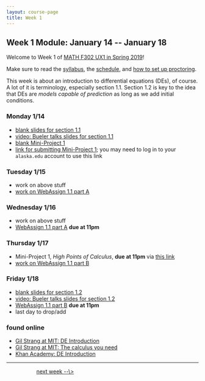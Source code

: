 ```yaml
---
layout: course-page
title: Week 1
---
```


## Week 1 Module: January 14 -- January 18

Welcome to Week 1 of [MATH F302 UX1 in Spring 2019](index.html)!

Make sure to read the [syllabus](syllabus.pdf), the [schedule](schedule.pdf), and [how to set up proctoring](proctoring.pdf).

This week is about an introduction to differential equations (DEs), of course.  A lot of it is terminology, especially section 1.1.  Section 1.2 is key to the idea that DEs are _models capable of prediction_ as long as we add initial conditions.

### Monday 1/14
* [blank slides for section 1.1](assets/slides/1-1.pdf)
* [video: Bueler talks slides for section 1.1](https://drive.explaineverything.com/thecode/UNGQFSV)
* [blank Mini-Project 1](assets/mp/mp1.pdf)
* [link for submitting Mini-Project 1](https://goo.gl/forms/YwMmBGf3x0FqyEAA3); you may need to log in to your `alaska.edu` account to use this link

### Tuesday 1/15
* work on above stuff
* [work on WebAssign 1.1 part A](https://www.webassign.net/)

### Wednesday 1/16
* work on above stuff
* [WebAssign 1.1 part A](https://www.webassign.net/) **due at 11pm**

### Thursday 1/17
* Mini-Project 1, _High Points of Calculus_, **due at 11pm** via [this link](https://docs.google.com/forms/d/e/1FAIpQLSeoURKbu4cTWw0wGhLfuiMjBODipJlRBCNd8cyza3tRRrg8Yw/viewform?usp=sf_link)
* [work on WebAssign 1.1 part B](https://www.webassign.net/)

### Friday 1/18
* [blank slides for section 1.2](assets/slides/1-2.pdf)
* [video: Bueler talks  slides for section 1.2](https://drive.explaineverything.com/thecode/HMUREFK)
* [WebAssign 1.1 part B](https://www.webassign.net/) **due at 11pm**
* last day to drop/add


### found online
* [Gil Strang at MIT: DE Introduction](https://www.youtube.com/watch?v=ghjOS7Q82s0)
* [Gil Strang at MIT: The calculus you need](https://www.youtube.com/watch?v=f0BxAtprWts)
* [Khan Academy: DE Introduction](https://www.khanacademy.org/math/differential-equations/first-order-differential-equations)

<hr>
&nbsp; &nbsp; &nbsp; &nbsp; &nbsp; &nbsp; &nbsp; &nbsp; &nbsp; &nbsp; <a align="right" href="week2">next week --\></a>

